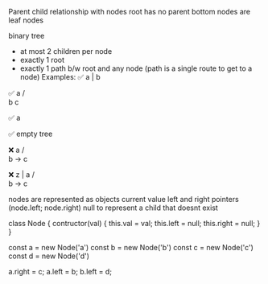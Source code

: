 Parent child relationship with nodes
root has no parent
bottom nodes are leaf nodes

binary tree

- at most 2 children per node
- exactly 1 root
- exactly 1 path b/w root and any node (path is a single route to get to a node)
  Examples:
  ✅
  a
  |
  b

✅
a
/ \
b c

✅
a

✅
empty tree

❌
a
/ \
 b -> c

❌
z
|
a
/ \
 b -> c

nodes are represented as objects
current value
left and right pointers (node.left; node.right)
null to represent a child that doesnt exist

class Node {
contructor(val) {
this.val = val;
this.left = null;
this.right = null;
}
}

const a = new Node('a')
const b = new Node('b')
const c = new Node('c')
const d = new Node('d')

a.right = c;
a.left = b;
b.left = d;
